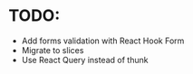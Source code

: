 # TODO:

- Add forms validation with React Hook Form
- Migrate to slices
- Use React Query instead of thunk
